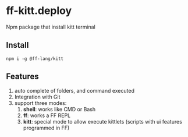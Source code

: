 # ff-kitt.deploy

Npm package that install kitt terminal

## Install

```
npm i -g @ff-lang/kitt
```

## Features

1. auto complete of folders, and command executed
1. Integration with Git
1. support three modes:
    1. **shell**: works like CMD or Bash
    1. **ff**: works a FF REPL
    1. **kitt**: special mode to allow execute kittlets (scripts with ui features programmed in FF)
 
